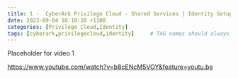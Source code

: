 ```yaml
---
title: 1 -  CyberArk Privilege Cloud - Shared Services | Identity Setup
date: 2023-09-04 10:10:10 +1100
categories: [Privilege Cloud,Identity]
tags: [cyberark,privilegecloud,identity]     # TAG names should always be lowercase
---
```


Placeholder for video 1

https://www.youtube.com/watch?v=b8cENcM5VOY&feature=youtu.be